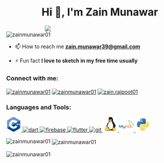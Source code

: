<h1 align="center">Hi 👋, I'm Zain Munawar</h1>


<img align="right" width="400" src="https://media2.giphy.com/media/v1.Y2lkPTc5MGI3NjExbnZybnpqYndvZTJ6cHJieXpxNnN0YjdxbHU1Z2MyanE1cDZ4cnhjayZlcD12MV9pbnRlcm5hbF9naWZfYnlfaWQmY3Q9Zw/ltIFdjNAasOwVvKhvx/giphy.webp">


<p align="left"> <img src="https://komarev.com/ghpvc/?username=zainmunawar01&label=Profile%20views&color=0e75b6&style=flat" alt="zainmunawar01" /> </p>

- 📫 How to reach me **zain.munawar39@gmail.com**

- ⚡ Fun fact **I love to sketch in my free time usually**

<h3 align="left">Connect with me:</h3>
<p align="left">
<a href="https://linkedin.com/in/zainmunawar01" target="blank"><img align="center" src="https://raw.githubusercontent.com/rahuldkjain/github-profile-readme-generator/master/src/images/icons/Social/linked-in-alt.svg" alt="zainmunawar01" height="30" width="40" /></a>
<a href="https://fb.com/zainmunawar01" target="blank"><img align="center" src="https://raw.githubusercontent.com/rahuldkjain/github-profile-readme-generator/master/src/images/icons/Social/facebook.svg" alt="zainmunawar01" height="30" width="40" /></a>
<a href="https://instagram.com/zain.rajpoot01" target="blank"><img align="center" src="https://raw.githubusercontent.com/rahuldkjain/github-profile-readme-generator/master/src/images/icons/Social/instagram.svg" alt="zain.rajpoot01" height="30" width="40" /></a>
</p>

<h3 align="left">Languages and Tools:</h3>
<p align="left"> <a href="https://www.w3schools.com/cpp/" target="_blank" rel="noreferrer"> <img src="https://raw.githubusercontent.com/devicons/devicon/master/icons/cplusplus/cplusplus-original.svg" alt="cplusplus" width="40" height="40"/> </a> <a href="https://dart.dev" target="_blank" rel="noreferrer"> <img src="https://www.vectorlogo.zone/logos/dartlang/dartlang-icon.svg" alt="dart" width="40" height="40"/> </a> <a href="https://firebase.google.com/" target="_blank" rel="noreferrer"> <img src="https://www.vectorlogo.zone/logos/firebase/firebase-icon.svg" alt="firebase" width="40" height="40"/> </a> <a href="https://flutter.dev" target="_blank" rel="noreferrer"> <img src="https://www.vectorlogo.zone/logos/flutterio/flutterio-icon.svg" alt="flutter" width="40" height="40"/> </a> <a href="https://git-scm.com/" target="_blank" rel="noreferrer"> <img src="https://www.vectorlogo.zone/logos/git-scm/git-scm-icon.svg" alt="git" width="40" height="40"/> </a> <a href="https://www.linux.org/" target="_blank" rel="noreferrer"> <img src="https://raw.githubusercontent.com/devicons/devicon/master/icons/linux/linux-original.svg" alt="linux" width="40" height="40"/> </a> <a href="https://www.mysql.com/" target="_blank" rel="noreferrer"> <img src="https://raw.githubusercontent.com/devicons/devicon/master/icons/mysql/mysql-original-wordmark.svg" alt="mysql" width="40" height="40"/> </a> <a href="https://www.python.org" target="_blank" rel="noreferrer"> <img src="https://raw.githubusercontent.com/devicons/devicon/master/icons/python/python-original.svg" alt="python" width="40" height="40"/> </a> </p>

<p><img align="left" src="https://github-readme-stats.vercel.app/api/top-langs?username=zainmunawar01&show_icons=true&locale=en&layout=compact" alt="zainmunawar01" /></p>

<p>&nbsp;<img align="center" src="https://github-readme-stats.vercel.app/api?username=zainmunawar01&show_icons=true&locale=en" alt="zainmunawar01" /></p>

<p><img align="center" src="https://github-readme-streak-stats.herokuapp.com/?user=zainmunawar01&" alt="zainmunawar01" /></p>

